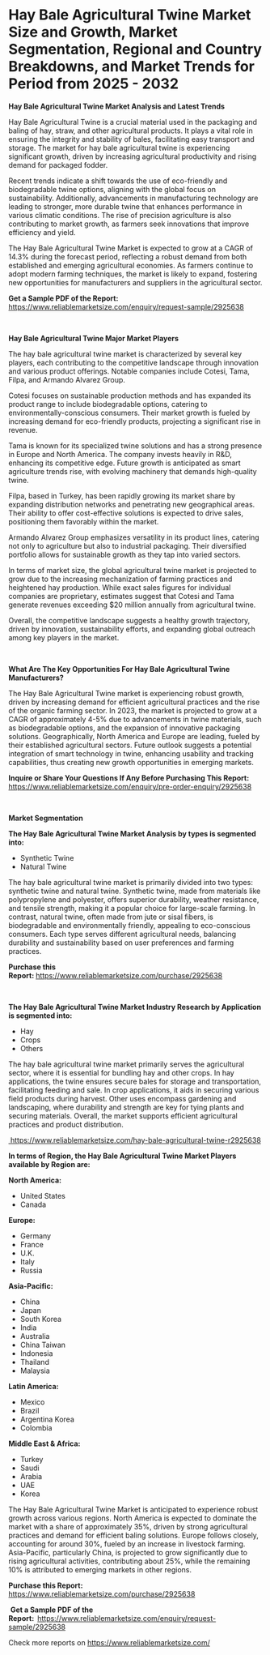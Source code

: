 <p><h1>Hay Bale Agricultural Twine Market Size and Growth, Market Segmentation, Regional and Country Breakdowns, and Market Trends for Period from 2025 -  2032</h1></p><p><strong>Hay Bale Agricultural Twine Market Analysis and Latest Trends</strong></p>
<p><p>Hay Bale Agricultural Twine is a crucial material used in the packaging and baling of hay, straw, and other agricultural products. It plays a vital role in ensuring the integrity and stability of bales, facilitating easy transport and storage. The market for hay bale agricultural twine is experiencing significant growth, driven by increasing agricultural productivity and rising demand for packaged fodder.</p><p>Recent trends indicate a shift towards the use of eco-friendly and biodegradable twine options, aligning with the global focus on sustainability. Additionally, advancements in manufacturing technology are leading to stronger, more durable twine that enhances performance in various climatic conditions. The rise of precision agriculture is also contributing to market growth, as farmers seek innovations that improve efficiency and yield.</p><p>The Hay Bale Agricultural Twine Market is expected to grow at a CAGR of 14.3% during the forecast period, reflecting a robust demand from both established and emerging agricultural economies. As farmers continue to adopt modern farming techniques, the market is likely to expand, fostering new opportunities for manufacturers and suppliers in the agricultural sector.</p></p>
<p><strong>Get a Sample PDF of the Report:&nbsp;</strong> <a href="https://www.reliablemarketsize.com/enquiry/request-sample/2925638?utm_campaign=3348&utm_medium=2&utm_source=Github&utm_content=ia&utm_term=12032025&utm_id=hay-bale-agricultural-twine">https://www.reliablemarketsize.com/enquiry/request-sample/2925638</a></p>
<p>&nbsp;</p>
<p><strong>Hay Bale Agricultural Twine Major Market Players</strong></p>
<p><p>The hay bale agricultural twine market is characterized by several key players, each contributing to the competitive landscape through innovation and various product offerings. Notable companies include Cotesi, Tama, Filpa, and Armando Alvarez Group.</p><p>Cotesi focuses on sustainable production methods and has expanded its product range to include biodegradable options, catering to environmentally-conscious consumers. Their market growth is fueled by increasing demand for eco-friendly products, projecting a significant rise in revenue.</p><p>Tama is known for its specialized twine solutions and has a strong presence in Europe and North America. The company invests heavily in R&D, enhancing its competitive edge. Future growth is anticipated as smart agriculture trends rise, with evolving machinery that demands high-quality twine.</p><p>Filpa, based in Turkey, has been rapidly growing its market share by expanding distribution networks and penetrating new geographical areas. Their ability to offer cost-effective solutions is expected to drive sales, positioning them favorably within the market.</p><p>Armando Alvarez Group emphasizes versatility in its product lines, catering not only to agriculture but also to industrial packaging. Their diversified portfolio allows for sustainable growth as they tap into varied sectors.</p><p>In terms of market size, the global agricultural twine market is projected to grow due to the increasing mechanization of farming practices and heightened hay production. While exact sales figures for individual companies are proprietary, estimates suggest that Cotesi and Tama generate revenues exceeding $20 million annually from agricultural twine.</p><p>Overall, the competitive landscape suggests a healthy growth trajectory, driven by innovation, sustainability efforts, and expanding global outreach among key players in the market.</p></p>
<p>&nbsp;</p>
<p><strong>What Are The Key Opportunities For Hay Bale Agricultural Twine Manufacturers?</strong></p>
<p><p>The Hay Bale Agricultural Twine market is experiencing robust growth, driven by increasing demand for efficient agricultural practices and the rise of the organic farming sector. In 2023, the market is projected to grow at a CAGR of approximately 4-5% due to advancements in twine materials, such as biodegradable options, and the expansion of innovative packaging solutions. Geographically, North America and Europe are leading, fueled by their established agricultural sectors. Future outlook suggests a potential integration of smart technology in twine, enhancing usability and tracking capabilities, thus creating new growth opportunities in emerging markets.</p></p>
<p><strong>Inquire or Share Your Questions If Any Before Purchasing This Report:</strong> <a href="https://www.reliablemarketsize.com/enquiry/pre-order-enquiry/2925638?utm_campaign=3348&utm_medium=2&utm_source=Github&utm_content=ia&utm_term=12032025&utm_id=hay-bale-agricultural-twine">https://www.reliablemarketsize.com/enquiry/pre-order-enquiry/2925638</a></p>
<p>&nbsp;</p>
<p><strong>Market Segmentation</strong></p>
<p><strong>The Hay Bale Agricultural Twine Market Analysis by types is segmented into:</strong></p>
<p><ul><li>Synthetic Twine</li><li>Natural Twine</li></ul></p>
<p><p>The hay bale agricultural twine market is primarily divided into two types: synthetic twine and natural twine. Synthetic twine, made from materials like polypropylene and polyester, offers superior durability, weather resistance, and tensile strength, making it a popular choice for large-scale farming. In contrast, natural twine, often made from jute or sisal fibers, is biodegradable and environmentally friendly, appealing to eco-conscious consumers. Each type serves different agricultural needs, balancing durability and sustainability based on user preferences and farming practices.</p></p>
<p><strong>Purchase this Report:&nbsp;</strong><a href="https://www.reliablemarketsize.com/purchase/2925638?utm_campaign=3348&utm_medium=2&utm_source=Github&utm_content=ia&utm_term=12032025&utm_id=hay-bale-agricultural-twine">https://www.reliablemarketsize.com/purchase/2925638</a></p>
<p>&nbsp;</p>
<p><strong>The Hay Bale Agricultural Twine Market Industry Research by Application is segmented into:</strong></p>
<p><ul><li>Hay</li><li>Crops</li><li>Others</li></ul></p>
<p><p>The hay bale agricultural twine market primarily serves the agricultural sector, where it is essential for bundling hay and other crops. In hay applications, the twine ensures secure bales for storage and transportation, facilitating feeding and sale. In crop applications, it aids in securing various field products during harvest. Other uses encompass gardening and landscaping, where durability and strength are key for tying plants and securing materials. Overall, the market supports efficient agricultural practices and product distribution.</p></p>
<p><a href="https://www.reliablemarketsize.com/hay-bale-agricultural-twine-r2925638?utm_campaign=3348&utm_medium=2&utm_source=Github&utm_content=ia&utm_term=12032025&utm_id=hay-bale-agricultural-twine">&nbsp;https://www.reliablemarketsize.com/hay-bale-agricultural-twine-r2925638</a></p>
<p><strong>In terms of Region, the Hay Bale Agricultural Twine Market Players available by Region are:</strong></p>
<p>
    <p> <strong> North America: </strong>
        <ul>
            <li>United States</li>
            <li>Canada</li>
        </ul>
        </p> 
    <p> <strong> Europe: </strong>
        <ul>
            <li>Germany</li>
            <li>France</li>
            <li>U.K.</li>
            <li>Italy</li>
            <li>Russia</li>
        </ul>
        </p> 
    <p> <strong> Asia-Pacific: </strong>
        <ul>
            <li>China</li>
            <li>Japan</li>
            <li>South Korea</li>
            <li>India</li>
            <li>Australia</li>
            <li>China Taiwan</li>
            <li>Indonesia</li>
            <li>Thailand</li>
            <li>Malaysia</li>
        </ul>
        </p> 
    <p> <strong> Latin America: </strong>
        <ul>
            <li>Mexico</li>
            <li>Brazil</li>
            <li>Argentina Korea</li>
            <li>Colombia</li>
        </ul>
        </p> 
    <p> <strong> Middle East & Africa: </strong>
        <ul>
            <li>Turkey</li>
            <li>Saudi</li>
            <li>Arabia</li>
            <li>UAE</li>
            <li>Korea</li>
        </ul>
    </p>
    </p>
<p><p>The Hay Bale Agricultural Twine Market is anticipated to experience robust growth across various regions. North America is expected to dominate the market with a share of approximately 35%, driven by strong agricultural practices and demand for efficient baling solutions. Europe follows closely, accounting for around 30%, fueled by an increase in livestock farming. Asia-Pacific, particularly China, is projected to grow significantly due to rising agricultural activities, contributing about 25%, while the remaining 10% is attributed to emerging markets in other regions.</p></p>
<p><strong>Purchase this Report: </strong><a href="https://www.reliablemarketsize.com/purchase/2925638?utm_campaign=3348&utm_medium=2&utm_source=Github&utm_content=ia&utm_term=12032025&utm_id=hay-bale-agricultural-twine">https://www.reliablemarketsize.com/purchase/2925638</a></p>
<p>&nbsp;<strong>Get a Sample PDF of the Report:&nbsp;&nbsp;</strong><a href="https://www.reliablemarketsize.com/enquiry/request-sample/2925638?utm_campaign=3348&utm_medium=2&utm_source=Github&utm_content=ia&utm_term=12032025&utm_id=hay-bale-agricultural-twine">https://www.reliablemarketsize.com/enquiry/request-sample/2925638</a></p>
<p><strong></strong></p>
<p>Check more reports on <a href="https://www.reliablemarketsize.com/?utm_campaign=3348&utm_medium=2&utm_source=Github&utm_content=ia&utm_term=12032025&utm_id=hay-bale-agricultural-twine">https://www.reliablemarketsize.com/</a></p>